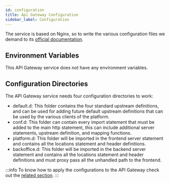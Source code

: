 ```yaml
---
id: configuration
title: Api Gateway Configuration
sidebar_label: Configuration
---
```

The service is based on Nginx, so to write the various configuration files we demand to its [official documentation](https://nginx.org/en/docs/).  

## Environment Variables

This API Gateway service does not have any environment variables.

## Configuration Directories

The API Gateway service needs four configuration directories to work:

- default.d: This folder contains the four standard upstream definitions, and can be used for adding future
    default upstream definitions that can be used by the various clients of the platform.
- conf.d: This folder can contain every import statement that must be added to the main http statement,
    this can include additional server statements, upstream definition, and mapping functions.
- platform.d: This folder will be imported in the frontend server statement and contains
    all the locations statement and header definitions.
- backoffice.d: This folder will be imported in the backend server statement and contains
    all the locations statement and header definitions and must proxy pass all the unhandled path to the frontend.

:::info
To know how to apply the configurations to the API Gateway check out the [related section](../../development_suite/api-console/advanced-section/api-gateway/how-to.md).
:::
